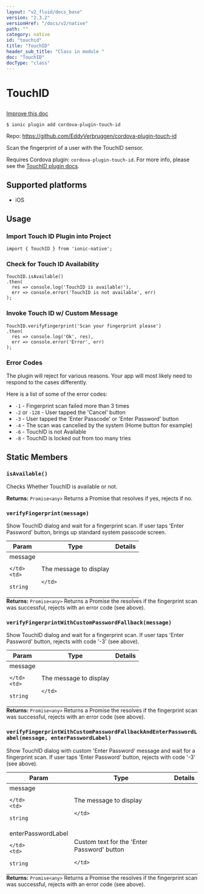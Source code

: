 ```yaml
---
layout: "v2_fluid/docs_base"
version: "2.3.2"
versionHref: "/docs/v2/native"
path: ""
category: native
id: "touchid"
title: "TouchID"
header_sub_title: "Class in module "
doc: "TouchID"
docType: "class"
---
```








<h1 class="api-title">
  
  TouchID
  

  

  </h1>

<a class="improve-v2-docs" href="http://github.com/driftyco/ionic-native/edit/master/src/plugins/touchid.ts#L0">
  Improve this doc
</a>



<!-- decorators -->





<pre><code>$ ionic plugin add cordova-plugin-touch-id</code></pre>
<p>Repo:
  <a href="https://github.com/EddyVerbruggen/cordova-plugin-touch-id">
    https://github.com/EddyVerbruggen/cordova-plugin-touch-id
  </a>
</p>

<!-- description -->

<p>Scan the fingerprint of a user with the TouchID sensor.</p>
<p>Requires Cordova plugin: <code>cordova-plugin-touch-id</code>. For more info, please see the <a href="https://github.com/EddyVerbruggen/cordova-plugin-touch-id">TouchID plugin docs</a>.</p>


<!-- @platforms tag -->
<h2>Supported platforms</h2>

<ul>
  <li>iOS</li>
</ul>

<!-- @platforms tag end -->


<!-- if doc.decorators -->

<!-- @usage tag -->

<h2>Usage</h2>

<h3 id="import-touch-id-plugin-into-project">Import Touch ID Plugin into Project</h3>
<pre><code class="lang-typescript">import { TouchID } from &#39;ionic-native&#39;;
</code></pre>
<h3 id="check-for-touch-id-availability">Check for Touch ID Availability</h3>
<pre><code class="lang-typescript">TouchID.isAvailable()
.then(
  res =&gt; console.log(&#39;TouchID is available!&#39;),
  err =&gt; console.error(&#39;TouchID is not available&#39;, err)
);
</code></pre>
<h3 id="invoke-touch-id-w-custom-message">Invoke Touch ID w/ Custom Message</h3>
<pre><code class="lang-typescript">TouchID.verifyFingerprint(&#39;Scan your fingerprint please&#39;)
.then(
  res =&gt; console.log(&#39;Ok&#39;, res),
  err =&gt; console.error(&#39;Error&#39;, err)
);
</code></pre>
<h3 id="error-codes">Error Codes</h3>
<p>The plugin will reject for various reasons. Your app will most likely need to respond to the cases differently.</p>
<p>Here is a list of some of the error codes:</p>
<ul>
<li><code>-1</code> - Fingerprint scan failed more than 3 times</li>
<li><code>-2</code> or <code>-128</code> - User tapped the &#39;Cancel&#39; button</li>
<li><code>-3</code> - User tapped the &#39;Enter Passcode&#39; or &#39;Enter Password&#39; button</li>
<li><code>-4</code> - The scan was cancelled by the system (Home button for example)</li>
<li><code>-6</code> - TouchID is not Available</li>
<li><code>-8</code> - TouchID is locked out from too many tries</li>
</ul>




<!-- @property tags -->


<h2>Static Members</h2>

<div id="isAvailable"></div>
<h3><code>isAvailable()</code>
  
</h3>


Checks Whether TouchID is available or not.







<div class="return-value" markdown="1">
  <i class="icon ion-arrow-return-left"></i>
  <b>Returns:</b> 
<code>Promise&lt;any&gt;</code> Returns a Promise that resolves if yes, rejects if no.
</div>



<div id="verifyFingerprint"></div>
<h3><code>verifyFingerprint(message)</code>
  
</h3>


Show TouchID dialog and wait for a fingerprint scan. If user taps 'Enter Password' button, brings up standard system passcode screen.



<table class="table param-table" style="margin:0;">
  <thead>
  <tr>
    <th>Param</th>
    <th>Type</th>
    <th>Details</th>
  </tr>
  </thead>
  <tbody>
  
  <tr>
    <td>
      message
      
      
    </td>
    <td>
      
<code>string</code>
    </td>
    <td>
      <p>The message to display</p>

      
    </td>
  </tr>
  
  </tbody>
</table>





<div class="return-value" markdown="1">
  <i class="icon ion-arrow-return-left"></i>
  <b>Returns:</b> 
<code>Promise&lt;any&gt;</code> Returns a Promise the resolves if the fingerprint scan was successful, rejects with an error code (see above).
</div>



<div id="verifyFingerprintWithCustomPasswordFallback"></div>
<h3><code>verifyFingerprintWithCustomPasswordFallback(message)</code>
  
</h3>


Show TouchID dialog and wait for a fingerprint scan. If user taps 'Enter Password' button, rejects with code '-3' (see above).



<table class="table param-table" style="margin:0;">
  <thead>
  <tr>
    <th>Param</th>
    <th>Type</th>
    <th>Details</th>
  </tr>
  </thead>
  <tbody>
  
  <tr>
    <td>
      message
      
      
    </td>
    <td>
      
<code>string</code>
    </td>
    <td>
      <p>The message to display</p>

      
    </td>
  </tr>
  
  </tbody>
</table>





<div class="return-value" markdown="1">
  <i class="icon ion-arrow-return-left"></i>
  <b>Returns:</b> 
<code>Promise&lt;any&gt;</code> Returns a Promise the resolves if the fingerprint scan was successful, rejects with an error code (see above).
</div>



<div id="verifyFingerprintWithCustomPasswordFallbackAndEnterPasswordLabel"></div>
<h3><code>verifyFingerprintWithCustomPasswordFallbackAndEnterPasswordLabel(message,&nbsp;enterPasswordLabel)</code>
  
</h3>


Show TouchID dialog with custom 'Enter Password' message and wait for a fingerprint scan. If user taps 'Enter Password' button, rejects with code '-3' (see above).



<table class="table param-table" style="margin:0;">
  <thead>
  <tr>
    <th>Param</th>
    <th>Type</th>
    <th>Details</th>
  </tr>
  </thead>
  <tbody>
  
  <tr>
    <td>
      message
      
      
    </td>
    <td>
      
<code>string</code>
    </td>
    <td>
      <p>The message to display</p>

      
    </td>
  </tr>
  
  <tr>
    <td>
      enterPasswordLabel
      
      
    </td>
    <td>
      
<code>string</code>
    </td>
    <td>
      <p>Custom text for the &#39;Enter Password&#39; button</p>

      
    </td>
  </tr>
  
  </tbody>
</table>





<div class="return-value" markdown="1">
  <i class="icon ion-arrow-return-left"></i>
  <b>Returns:</b> 
<code>Promise&lt;any&gt;</code> Returns a Promise the resolves if the fingerprint scan was successful, rejects with an error code (see above).
</div>




<!-- methods on the class -->



<!-- other classes -->

<!-- end other classes -->

<!-- interfaces -->

<!-- end interfaces -->

<!-- related link --><!-- end content block -->


<!-- end body block -->

